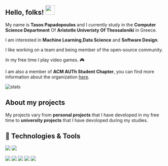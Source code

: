 ## Hello, folks! <img src="https://raw.githubusercontent.com/MartinHeinz/MartinHeinz/master/wave.gif" width="30px">

My name is **Tasos Papadopoulos** and I currently study in the **Computer Science Department** Of **Aristotle Univeristy Of Thessaloniki** in Greece.

I am interested in **Machine Learning**,**Data Science** and **Software Design**.

I like working on a team and being member of the open-source community.

In my free time I play video games. 🎮  

I am also a member of **ACM AUTh Student Chapter**, you can find more information about the organization [here](http://acm.web.auth.gr/).

![stats](https://github-readme-stats.vercel.app/api?username=TasosOperatingInBinary&count_private=true&show_icons=true&include_all_commits=true)

## About my projects

My projects vary from **personal projects** that I have developed in my free time to **university projects** that I have devoloped during my studies.

## 🔧 Technologies & Tools
![](https://img.shields.io/badge/OS-Widndows-informational?style=flat-square&logo=Windows&logoColor=white&color=informational)
![](https://img.shields.io/badge/IDE-IntelliJIDEA-informational?style=flat-square&logo=IntelliJ_IDEA&logoColor=white&color=informational) 






![](https://img.shields.io/badge/IDE-Intellij_IDEA-informational?style=flat-square&logo=IntelliJ_IDEA&logoColor=white&color=informational) ![](https://img.shields.io/badge/Editor-Visual_Studio_Code-informational?style=flat-square&logo=Visual_Studio_Code&logoColor=white&color=blue) ![](https://img.shields.io/badge/Code-C++-informational?style=flat-square&logo=C++&logoColor=white&color=informational) ![](https://img.shields.io/badge/Code-Python-informational?style=flat-square&logo=Python&logoColor=white&color=informational) ![](https://img.shields.io/badge/VSC-Git-informational?style=flat-square&logo=Git&logoColor=white&color=informational)

